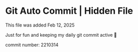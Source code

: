 # Git Auto Commit | Hidden File

This file was added Feb 12, 2025

Just for fun and keeping my daily git commit active 🤪

commit number: 2210314
